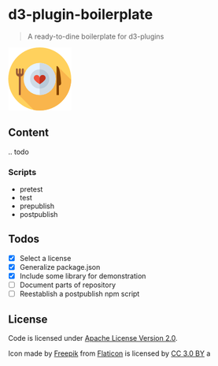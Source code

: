 # d3-plugin-boilerplate

> A ready-to-dine boilerplate for d3-plugins

![alt text](img/icon.png)

## Content

.. todo

### Scripts

- pretest
- test
- prepublish
- postpublish

## Todos

- [x] Select a license
- [x] Generalize package.json
- [x] Include some library for demonstration
- [ ] Document parts of repository
- [ ] Reestablish a postpublish npm script

## License

Code is licensed under [Apache License Version 2.0](LICENSE).

Icon made by [Freepik](http://www.freepik.com) from [Flaticon](https://www.flaticon.com/) is licensed by [CC 3.0 BY](http://creativecommons.org/licenses/by/3.0/) a

